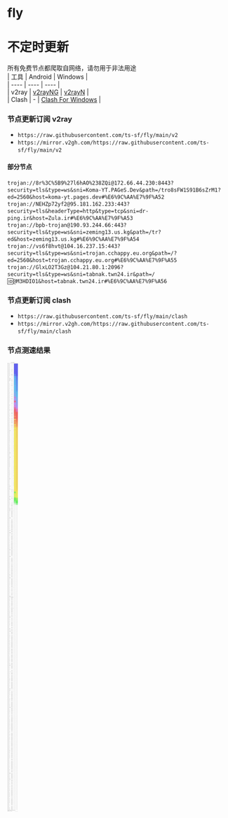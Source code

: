 # fly
# 不定时更新
所有免费节点都爬取自网络，请勿用于非法用途  
|  工具  | Android  | Windows  |  
|  ----  | ----   | ----  |  
| v2ray  | [v2rayNG](https://github.com/2dust/v2rayNG/releases) | [v2rayN](https://github.com/2dust/v2rayN/releases) |  
| Clash  | - | [Clash For Windows](https://github.com/2dust/clashN/releases) | 
  
### 节点更新订阅  v2ray
- `https://raw.githubusercontent.com/ts-sf/fly/main/v2`  
- `https://mirror.v2gh.com/https://raw.githubusercontent.com/ts-sf/fly/main/v2`  

#### 部分节点  
``` 
trojan://8r%3C%5B9%27l6hAO%238ZQi@172.66.44.230:8443?security=tls&type=ws&sni=Koma-YT.PAGeS.Dev&path=/tro8sFW1S91B6sZrM1?ed=2560&host=koma-yt.pages.dev#%E6%9C%AA%E7%9F%A52
trojan://NEHZp72yf2@95.181.162.233:443?security=tls&headerType=http&type=tcp&sni=dr-ping.ir&host=Zula.ir#%E6%9C%AA%E7%9F%A53
trojan://bpb-trojan@190.93.244.66:443?security=tls&type=ws&sni=zeming13.us.kg&path=/tr?ed&host=zeming13.us.kg#%E6%9C%AA%E7%9F%A54
trojan://vs6f8hvt@104.16.237.15:443?security=tls&type=ws&sni=trojan.cchappy.eu.org&path=/?ed=2560&host=trojan.cchappy.eu.org#%E6%9C%AA%E7%9F%A55
trojan://GlxLO2T3Gz@104.21.80.1:2096?security=tls&type=ws&sni=tabnak.twn24.ir&path=/🆔@M3HDIO1&host=tabnak.twn24.ir#%E6%9C%AA%E7%9F%A56
```
### 节点更新订阅  clash
- `https://raw.githubusercontent.com/ts-sf/fly/main/clash`  
- `https://mirror.v2gh.com/https://raw.githubusercontent.com/ts-sf/fly/main/clash`  

### 节点测速结果
![image](traffic.png)
